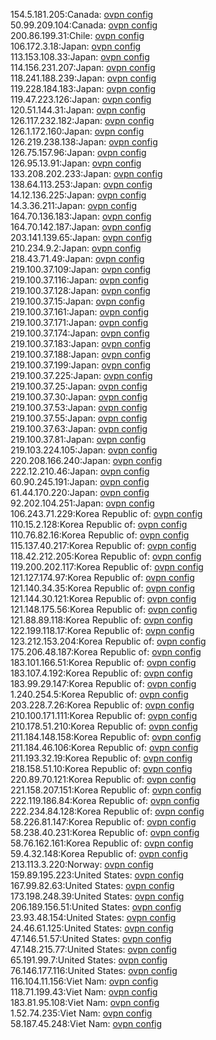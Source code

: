 154.5.181.205:Canada: [ovpn config](vpn/154_5_181_205.ovpn)  
50.99.209.104:Canada: [ovpn config](vpn/50_99_209_104.ovpn)  
200.86.199.31:Chile: [ovpn config](vpn/200_86_199_31.ovpn)  
106.172.3.18:Japan: [ovpn config](vpn/106_172_3_18.ovpn)  
113.153.108.33:Japan: [ovpn config](vpn/113_153_108_33.ovpn)  
114.156.231.207:Japan: [ovpn config](vpn/114_156_231_207.ovpn)  
118.241.188.239:Japan: [ovpn config](vpn/118_241_188_239.ovpn)  
119.228.184.183:Japan: [ovpn config](vpn/119_228_184_183.ovpn)  
119.47.223.126:Japan: [ovpn config](vpn/119_47_223_126.ovpn)  
120.51.144.31:Japan: [ovpn config](vpn/120_51_144_31.ovpn)  
126.117.232.182:Japan: [ovpn config](vpn/126_117_232_182.ovpn)  
126.1.172.160:Japan: [ovpn config](vpn/126_1_172_160.ovpn)  
126.219.238.138:Japan: [ovpn config](vpn/126_219_238_138.ovpn)  
126.75.157.96:Japan: [ovpn config](vpn/126_75_157_96.ovpn)  
126.95.13.91:Japan: [ovpn config](vpn/126_95_13_91.ovpn)  
133.208.202.233:Japan: [ovpn config](vpn/133_208_202_233.ovpn)  
138.64.113.253:Japan: [ovpn config](vpn/138_64_113_253.ovpn)  
14.12.136.225:Japan: [ovpn config](vpn/14_12_136_225.ovpn)  
14.3.36.211:Japan: [ovpn config](vpn/14_3_36_211.ovpn)  
164.70.136.183:Japan: [ovpn config](vpn/164_70_136_183.ovpn)  
164.70.142.187:Japan: [ovpn config](vpn/164_70_142_187.ovpn)  
203.141.139.65:Japan: [ovpn config](vpn/203_141_139_65.ovpn)  
210.234.9.2:Japan: [ovpn config](vpn/210_234_9_2.ovpn)  
218.43.71.49:Japan: [ovpn config](vpn/218_43_71_49.ovpn)  
219.100.37.109:Japan: [ovpn config](vpn/219_100_37_109.ovpn)  
219.100.37.116:Japan: [ovpn config](vpn/219_100_37_116.ovpn)  
219.100.37.128:Japan: [ovpn config](vpn/219_100_37_128.ovpn)  
219.100.37.15:Japan: [ovpn config](vpn/219_100_37_15.ovpn)  
219.100.37.161:Japan: [ovpn config](vpn/219_100_37_161.ovpn)  
219.100.37.171:Japan: [ovpn config](vpn/219_100_37_171.ovpn)  
219.100.37.174:Japan: [ovpn config](vpn/219_100_37_174.ovpn)  
219.100.37.183:Japan: [ovpn config](vpn/219_100_37_183.ovpn)  
219.100.37.188:Japan: [ovpn config](vpn/219_100_37_188.ovpn)  
219.100.37.199:Japan: [ovpn config](vpn/219_100_37_199.ovpn)  
219.100.37.225:Japan: [ovpn config](vpn/219_100_37_225.ovpn)  
219.100.37.25:Japan: [ovpn config](vpn/219_100_37_25.ovpn)  
219.100.37.30:Japan: [ovpn config](vpn/219_100_37_30.ovpn)  
219.100.37.53:Japan: [ovpn config](vpn/219_100_37_53.ovpn)  
219.100.37.55:Japan: [ovpn config](vpn/219_100_37_55.ovpn)  
219.100.37.63:Japan: [ovpn config](vpn/219_100_37_63.ovpn)  
219.100.37.81:Japan: [ovpn config](vpn/219_100_37_81.ovpn)  
219.103.224.105:Japan: [ovpn config](vpn/219_103_224_105.ovpn)  
220.208.166.240:Japan: [ovpn config](vpn/220_208_166_240.ovpn)  
222.12.210.46:Japan: [ovpn config](vpn/222_12_210_46.ovpn)  
60.90.245.191:Japan: [ovpn config](vpn/60_90_245_191.ovpn)  
61.44.170.220:Japan: [ovpn config](vpn/61_44_170_220.ovpn)  
92.202.104.251:Japan: [ovpn config](vpn/92_202_104_251.ovpn)  
106.243.71.229:Korea Republic of: [ovpn config](vpn/106_243_71_229.ovpn)  
110.15.2.128:Korea Republic of: [ovpn config](vpn/110_15_2_128.ovpn)  
110.76.82.16:Korea Republic of: [ovpn config](vpn/110_76_82_16.ovpn)  
115.137.40.217:Korea Republic of: [ovpn config](vpn/115_137_40_217.ovpn)  
118.42.212.205:Korea Republic of: [ovpn config](vpn/118_42_212_205.ovpn)  
119.200.202.117:Korea Republic of: [ovpn config](vpn/119_200_202_117.ovpn)  
121.127.174.97:Korea Republic of: [ovpn config](vpn/121_127_174_97.ovpn)  
121.140.34.35:Korea Republic of: [ovpn config](vpn/121_140_34_35.ovpn)  
121.144.30.121:Korea Republic of: [ovpn config](vpn/121_144_30_121.ovpn)  
121.148.175.56:Korea Republic of: [ovpn config](vpn/121_148_175_56.ovpn)  
121.88.89.118:Korea Republic of: [ovpn config](vpn/121_88_89_118.ovpn)  
122.199.118.17:Korea Republic of: [ovpn config](vpn/122_199_118_17.ovpn)  
123.212.153.204:Korea Republic of: [ovpn config](vpn/123_212_153_204.ovpn)  
175.206.48.187:Korea Republic of: [ovpn config](vpn/175_206_48_187.ovpn)  
183.101.166.51:Korea Republic of: [ovpn config](vpn/183_101_166_51.ovpn)  
183.107.4.192:Korea Republic of: [ovpn config](vpn/183_107_4_192.ovpn)  
183.99.29.147:Korea Republic of: [ovpn config](vpn/183_99_29_147.ovpn)  
1.240.254.5:Korea Republic of: [ovpn config](vpn/1_240_254_5.ovpn)  
203.228.7.26:Korea Republic of: [ovpn config](vpn/203_228_7_26.ovpn)  
210.100.171.111:Korea Republic of: [ovpn config](vpn/210_100_171_111.ovpn)  
210.178.51.210:Korea Republic of: [ovpn config](vpn/210_178_51_210.ovpn)  
211.184.148.158:Korea Republic of: [ovpn config](vpn/211_184_148_158.ovpn)  
211.184.46.106:Korea Republic of: [ovpn config](vpn/211_184_46_106.ovpn)  
211.193.32.19:Korea Republic of: [ovpn config](vpn/211_193_32_19.ovpn)  
218.158.51.10:Korea Republic of: [ovpn config](vpn/218_158_51_10.ovpn)  
220.89.70.121:Korea Republic of: [ovpn config](vpn/220_89_70_121.ovpn)  
221.158.207.151:Korea Republic of: [ovpn config](vpn/221_158_207_151.ovpn)  
222.119.186.84:Korea Republic of: [ovpn config](vpn/222_119_186_84.ovpn)  
222.234.84.128:Korea Republic of: [ovpn config](vpn/222_234_84_128.ovpn)  
58.226.81.147:Korea Republic of: [ovpn config](vpn/58_226_81_147.ovpn)  
58.238.40.231:Korea Republic of: [ovpn config](vpn/58_238_40_231.ovpn)  
58.76.162.161:Korea Republic of: [ovpn config](vpn/58_76_162_161.ovpn)  
59.4.32.148:Korea Republic of: [ovpn config](vpn/59_4_32_148.ovpn)  
213.113.3.220:Norway: [ovpn config](vpn/213_113_3_220.ovpn)  
159.89.195.223:United States: [ovpn config](vpn/159_89_195_223.ovpn)  
167.99.82.63:United States: [ovpn config](vpn/167_99_82_63.ovpn)  
173.198.248.39:United States: [ovpn config](vpn/173_198_248_39.ovpn)  
206.189.156.51:United States: [ovpn config](vpn/206_189_156_51.ovpn)  
23.93.48.154:United States: [ovpn config](vpn/23_93_48_154.ovpn)  
24.46.61.125:United States: [ovpn config](vpn/24_46_61_125.ovpn)  
47.146.51.57:United States: [ovpn config](vpn/47_146_51_57.ovpn)  
47.148.215.77:United States: [ovpn config](vpn/47_148_215_77.ovpn)  
65.191.99.7:United States: [ovpn config](vpn/65_191_99_7.ovpn)  
76.146.177.116:United States: [ovpn config](vpn/76_146_177_116.ovpn)  
116.104.11.156:Viet Nam: [ovpn config](vpn/116_104_11_156.ovpn)  
118.71.199.43:Viet Nam: [ovpn config](vpn/118_71_199_43.ovpn)  
183.81.95.108:Viet Nam: [ovpn config](vpn/183_81_95_108.ovpn)  
1.52.74.235:Viet Nam: [ovpn config](vpn/1_52_74_235.ovpn)  
58.187.45.248:Viet Nam: [ovpn config](vpn/58_187_45_248.ovpn)  
